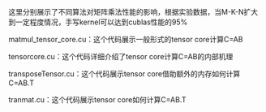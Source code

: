 这里分别展示了不同算法对矩阵乘法性能的影响，根据实验数据，当M-K-N扩大到一定程度情况，手写kernel可以达到cublas性能的95%

matmul_tensor_core.cu：这个代码展示一般形式的tensor core计算C=AB

tensorcore.cu：这个代码详细介绍了tensor core计算C=AB的内部机理

transposeTensor.cu：这个代码展示tensor core借助额外的内存如何计算C=AB.T

tranmat.cu：这个代码展示tensor core如何计算C=AB.T
